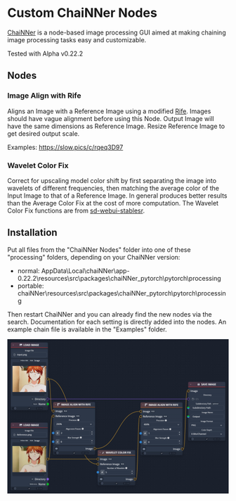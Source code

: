# Custom ChaiNNer Nodes
[ChaiNNer](https://github.com/chaiNNer-org/chaiNNer) is a node-based image processing GUI aimed at making chaining image processing tasks easy and customizable.

Tested with Alpha v0.22.2

## Nodes
### Image Align with Rife
Aligns an Image with a Reference Image using a modified [Rife](https://github.com/megvii-research/ECCV2022-RIFE). Images should have vague alignment before using this Node. Output Image will have the same dimensions as Reference Image. Resize Reference Image to get desired output scale.

Examples: https://slow.pics/c/rqeq3D97

### Wavelet Color Fix
Correct for upscaling model color shift by first separating the image into wavelets of different frequencies, then matching the average color of the Input Image to that of a Reference Image. In general produces better results than the Average Color Fix at the cost of more computation. The Wavelet Color Fix functions are from [sd-webui-stablesr](https://github.com/pkuliyi2015/sd-webui-stablesr/blob/master/srmodule/colorfix.py).

## Installation
Put all files from the "ChaiNNer Nodes" folder into one of these "processing" folders, depending on your ChaiNNer version:
- normal: AppData\Local\chaiNNer\app-0.22.2\resources\src\packages\chaiNNer_pytorch\pytorch\processing
- portable: chaiNNer\resources\src\packages\chaiNNer_pytorch\pytorch\processing

Then restart ChaiNNer and you can already find the new nodes via the search. Documentation for each setting is directly added into the nodes.
An example chain file is available in the "Examples" folder.

<p align="center">
    <img src="Examples/Image Aligner Example.png" width="720" />
</p>
